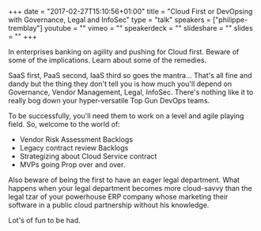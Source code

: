 +++
date = "2017-02-27T15:10:56+01:00"
title = "Cloud First or DevOpsing with Governance, Legal and InfoSec"
type = "talk"
speakers = ["philippe-tremblay"]
youtube = ""
vimeo = ""
speakerdeck = ""
slideshare = ""
slides = ""
+++

In enterprises banking on agility and pushing for Cloud first. Beware of some of the implications. Learn about some of the remedies.

SaaS first, PaaS second, IaaS third so goes the mantra... That's all fine and dandy but the thing they don't tell you is how much you'll depend on Governance, Vendor Management, Legal, InfoSec. There's nothing like it to really bog down your hyper-versatile Top Gun DevOps teams.

To be successfully, you'll need them to work on a level and agile playing field. So, welcome to the world of:

* Vendor Risk Assessment Backlogs
* Legacy contract review Backlogs
* Strategizing about Cloud Service contract
* MVPs going Prop over and over.

Also beware of being the first to have an eager legal department. What happens when your legal department becomes more cloud-savvy than the legal tzar of your powerhouse ERP company whose marketing their software in a public cloud partnership without his knowledge.

Lot's of fun to be had.
